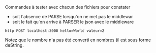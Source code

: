 Commandes à tester avec chacun des fichiers pour constater
- soit l'absence de PARSE lorsqu'on ne met pas le middlewar
- soit le fait qu'on arrive à PARSER le json avec le middleware
```
http POST localhost:3000 hello=World valeur=2
```
Notez que le nombre n'a pas été converti en nombres (il est sous forme deString.
